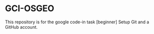 # GCI-OSGEO
This repository is for the google code-in task [beginner] Setup Git and a GitHub account.
